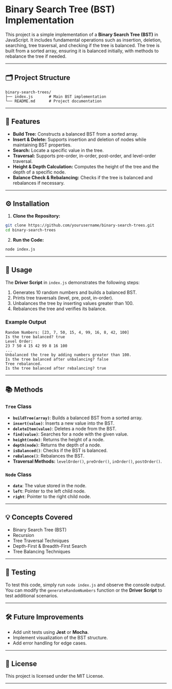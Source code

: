 # Binary Search Tree (BST) Implementation

This project is a simple implementation of a **Binary Search Tree (BST)** in JavaScript. It includes fundamental operations such as insertion, deletion, searching, tree traversal, and checking if the tree is balanced. The tree is built from a sorted array, ensuring it is balanced initially, with methods to rebalance the tree if needed.

---

## 🗂️ **Project Structure**
```
binary-search-trees/
├── index.js       # Main BST implementation
└── README.md      # Project documentation
```

---

## 🚀 **Features**
- **Build Tree:** Constructs a balanced BST from a sorted array.
- **Insert & Delete:** Supports insertion and deletion of nodes while maintaining BST properties.
- **Search:** Locate a specific value in the tree.
- **Traversal:** Supports pre-order, in-order, post-order, and level-order traversal.
- **Height & Depth Calculation:** Computes the height of the tree and the depth of a specific node.
- **Balance Check & Rebalancing:** Checks if the tree is balanced and rebalances if necessary.

---

## ⚙️ **Installation**
1. **Clone the Repository:**
```sh
git clone https://github.com/yourusername/binary-search-trees.git
cd binary-search-trees
```

2. **Run the Code:**
```sh
node index.js
```

---

## 📄 **Usage**
The **Driver Script** in `index.js` demonstrates the following steps:
1. Generates 10 random numbers and builds a balanced BST.
2. Prints tree traversals (level, pre, post, in-order).
3. Unbalances the tree by inserting values greater than 100.
4. Rebalances the tree and verifies its balance.

### Example Output
```
Random Numbers: [23, 7, 50, 15, 4, 99, 16, 8, 42, 100]
Is the tree balanced? true
Level Order:
23 7 50 4 15 42 99 8 16 100
...
Unbalanced the tree by adding numbers greater than 100.
Is the tree balanced after unbalancing? false
Tree rebalanced.
Is the tree balanced after rebalancing? true
```

---

## 📚 **Methods**
### `Tree` Class
- **`buildTree(array)`**: Builds a balanced BST from a sorted array.
- **`insert(value)`**: Inserts a new value into the BST.
- **`deleteItem(value)`**: Deletes a node from the BST.
- **`find(value)`**: Searches for a node with the given value.
- **`height(node)`**: Returns the height of a node.
- **`depth(node)`**: Returns the depth of a node.
- **`isBalanced()`**: Checks if the BST is balanced.
- **`reBalance()`**: Rebalances the BST.
- **Traversal Methods:** `levelOrder()`, `preOrder()`, `inOrder()`, `postOrder()`.

### `Node` Class
- **`data`**: The value stored in the node.
- **`left`**: Pointer to the left child node.
- **`right`**: Pointer to the right child node.

---

## 💡 **Concepts Covered**
- Binary Search Tree (BST)
- Recursion
- Tree Traversal Techniques
- Depth-First & Breadth-First Search
- Tree Balancing Techniques

---

## 🧪 **Testing**
To test this code, simply run `node index.js` and observe the console output. You can modify the `generateRandomNumbers` function or the **Driver Script** to test additional scenarios.

---

## 🛠️ **Future Improvements**
- Add unit tests using **Jest** or **Mocha**.
- Implement visualization of the BST structure.
- Add error handling for edge cases.

---

## 📜 **License**
This project is licensed under the MIT License.

---